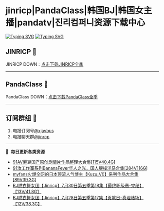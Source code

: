 # jinricp|PandaClass|韩国BJ|韩国女主播|pandatv|진리컴퍼니资源下载中心   
[![Typing SVG](https://readme-typing-svg.herokuapp.com?font=Fira+Code&pause=1000&center=true&vCenter=true&random=true&width=435&lines=所有链接都需要翻墙访问)](https://jinri-cp.neocities.org/free.html)
[![Typing SVG](https://readme-typing-svg.herokuapp.com?font=Fira+Code&pause=1000&center=true&vCenter=true&random=true&width=435&lines=点击进入福利资源下载中心)](https://pandaclass.neocities.org/)
## JINRICP 👋   
JINRICP DOWN：[点击下载JINRICP全季](https://mypikpak.com/s/VODz7HXQoqcX0UrvaXfDtFoPo1)
****
## PandaClass 💯   
PandaClass DOWN：[点击下载PandaClass全季](https://mypikpak.com/s/VOKOTZkoEnkyvCnELVSquM97o1)   
****
## 订阅群组 🔞
1. 电报订阅号[@xjavbus](https://t.me/xjavbus)
2. 电报聊天群[@jinrcp](https://t.me/jinrcp)
**** 
📕 &nbsp;**每日更新各类资源**
<!-- BLOG-POST-LIST:START -->
- [91AV麻豆国产原创剧情片作品整理大合集[115V40.4G]](https://fuli.rulel.com/469.html)
- [91汝工作室系列BananaFever华人之光，国人狠操洋马合集[284V116G]](https://fuli.rulel.com/468.html)
- [myfans火爆全网的日本顶流人气博主【Kuzu_V0】系列作品大合集[89V39.3G]](https://fuli.rulel.com/466.html)
- [BJ脱衣舞女团【Jinricp】7月30日第五季第18集【最终职级赛-完结】【13V/41.8G】](https://fuli.rulel.com/465.html)
- [BJ脱衣舞女团【Jinricp】7月28日第五季第17集【贡献日-真理赌场】【12V/38.3G】](https://fuli.rulel.com/463.html)
<!-- BLOG-POST-LIST:END -->
